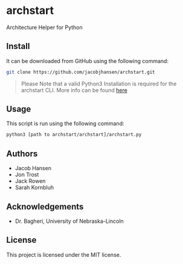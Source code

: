 # archstart
Architecture Helper for Python

## Install
It can be downloaded from GitHub using the following command:
```bash
git clone https://github.com/jacobjhansen/archstart.git
```
> Please Note that a valid Python3 Installation is required for the archstart CLI. More info can be found [here](https://www.python.org/downloads/)

## Usage
This script is run using the following command:
```bash
python3 [path to archstart/archstart]/archstart.py
```

## Authors
* Jacob Hansen
* Jon Trost
* Jack Rowen
* Sarah Kornbluh

## Acknowledgements
- Dr. Bagheri, University of Nebraska-Lincoln

## License
This project is licensed under the MIT license.
